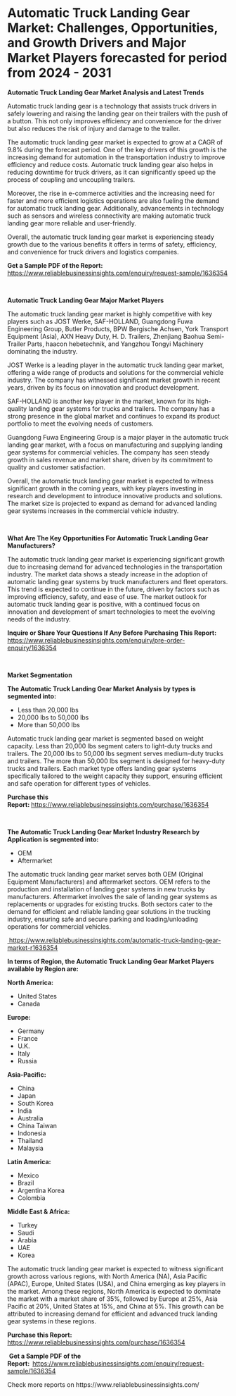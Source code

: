 <p><h1>Automatic Truck Landing Gear Market: Challenges, Opportunities, and Growth Drivers and Major Market Players forecasted for period from 2024 - 2031</h1></p><p><strong>Automatic Truck Landing Gear Market Analysis and Latest Trends</strong></p>
<p><p>Automatic truck landing gear is a technology that assists truck drivers in safely lowering and raising the landing gear on their trailers with the push of a button. This not only improves efficiency and convenience for the driver but also reduces the risk of injury and damage to the trailer.</p><p>The automatic truck landing gear market is expected to grow at a CAGR of 9.8% during the forecast period. One of the key drivers of this growth is the increasing demand for automation in the transportation industry to improve efficiency and reduce costs. Automatic truck landing gear also helps in reducing downtime for truck drivers, as it can significantly speed up the process of coupling and uncoupling trailers.</p><p>Moreover, the rise in e-commerce activities and the increasing need for faster and more efficient logistics operations are also fueling the demand for automatic truck landing gear. Additionally, advancements in technology such as sensors and wireless connectivity are making automatic truck landing gear more reliable and user-friendly.</p><p>Overall, the automatic truck landing gear market is experiencing steady growth due to the various benefits it offers in terms of safety, efficiency, and convenience for truck drivers and logistics companies.</p></p>
<p><strong>Get a Sample PDF of the Report:&nbsp;</strong> <a href="https://www.reliablebusinessinsights.com/enquiry/request-sample/1636354">https://www.reliablebusinessinsights.com/enquiry/request-sample/1636354</a></p>
<p>&nbsp;</p>
<p><strong>Automatic Truck Landing Gear Major Market Players</strong></p>
<p><p>The automatic truck landing gear market is highly competitive with key players such as JOST Werke, SAF-HOLLAND, Guangdong Fuwa Engineering Group, Butler Products, BPW Bergische Achsen, York Transport Equipment (Asia), AXN Heavy Duty, H. D. Trailers, Zhenjiang Baohua Semi-Trailer Parts, haacon hebetechnik, and Yangzhou Tongyi Machinery dominating the industry.</p><p>JOST Werke is a leading player in the automatic truck landing gear market, offering a wide range of products and solutions for the commercial vehicle industry. The company has witnessed significant market growth in recent years, driven by its focus on innovation and product development.</p><p>SAF-HOLLAND is another key player in the market, known for its high-quality landing gear systems for trucks and trailers. The company has a strong presence in the global market and continues to expand its product portfolio to meet the evolving needs of customers.</p><p>Guangdong Fuwa Engineering Group is a major player in the automatic truck landing gear market, with a focus on manufacturing and supplying landing gear systems for commercial vehicles. The company has seen steady growth in sales revenue and market share, driven by its commitment to quality and customer satisfaction.</p><p>Overall, the automatic truck landing gear market is expected to witness significant growth in the coming years, with key players investing in research and development to introduce innovative products and solutions. The market size is projected to expand as demand for advanced landing gear systems increases in the commercial vehicle industry.</p></p>
<p>&nbsp;</p>
<p><strong>What Are The Key Opportunities For Automatic Truck Landing Gear Manufacturers?</strong></p>
<p><p>The automatic truck landing gear market is experiencing significant growth due to increasing demand for advanced technologies in the transportation industry. The market data shows a steady increase in the adoption of automatic landing gear systems by truck manufacturers and fleet operators. This trend is expected to continue in the future, driven by factors such as improving efficiency, safety, and ease of use. The market outlook for automatic truck landing gear is positive, with a continued focus on innovation and development of smart technologies to meet the evolving needs of the industry.</p></p>
<p><strong>Inquire or Share Your Questions If Any Before Purchasing This Report:</strong> <a href="https://www.reliablebusinessinsights.com/enquiry/pre-order-enquiry/1636354">https://www.reliablebusinessinsights.com/enquiry/pre-order-enquiry/1636354</a></p>
<p>&nbsp;</p>
<p><strong>Market Segmentation</strong></p>
<p><strong>The Automatic Truck Landing Gear Market Analysis by types is segmented into:</strong></p>
<p><ul><li>Less than 20,000 lbs</li><li>20,000 lbs to 50,000 lbs</li><li>More than 50,000 lbs</li></ul></p>
<p><p>Automatic truck landing gear market is segmented based on weight capacity. Less than 20,000 lbs segment caters to light-duty trucks and trailers. The 20,000 lbs to 50,000 lbs segment serves medium-duty trucks and trailers. The more than 50,000 lbs segment is designed for heavy-duty trucks and trailers. Each market type offers landing gear systems specifically tailored to the weight capacity they support, ensuring efficient and safe operation for different types of vehicles.</p></p>
<p><strong>Purchase this Report:&nbsp;</strong><a href="https://www.reliablebusinessinsights.com/purchase/1636354">https://www.reliablebusinessinsights.com/purchase/1636354</a></p>
<p>&nbsp;</p>
<p><strong>The Automatic Truck Landing Gear Market Industry Research by Application is segmented into:</strong></p>
<p><ul><li>OEM</li><li>Aftermarket</li></ul></p>
<p><p>The automatic truck landing gear market serves both OEM (Original Equipment Manufacturers) and aftermarket sectors. OEM refers to the production and installation of landing gear systems in new trucks by manufacturers. Aftermarket involves the sale of landing gear systems as replacements or upgrades for existing trucks. Both sectors cater to the demand for efficient and reliable landing gear solutions in the trucking industry, ensuring safe and secure parking and loading/unloading operations for commercial vehicles.</p></p>
<p><a href="https://www.reliablebusinessinsights.com/automatic-truck-landing-gear-market-r1636354">&nbsp;https://www.reliablebusinessinsights.com/automatic-truck-landing-gear-market-r1636354</a></p>
<p><strong>In terms of Region, the Automatic Truck Landing Gear Market Players available by Region are:</strong></p>
<p>
    <p> <strong> North America: </strong>
        <ul>
            <li>United States</li>
            <li>Canada</li>
        </ul>
        </p> 
    <p> <strong> Europe: </strong>
        <ul>
            <li>Germany</li>
            <li>France</li>
            <li>U.K.</li>
            <li>Italy</li>
            <li>Russia</li>
        </ul>
        </p> 
    <p> <strong> Asia-Pacific: </strong>
        <ul>
            <li>China</li>
            <li>Japan</li>
            <li>South Korea</li>
            <li>India</li>
            <li>Australia</li>
            <li>China Taiwan</li>
            <li>Indonesia</li>
            <li>Thailand</li>
            <li>Malaysia</li>
        </ul>
        </p> 
    <p> <strong> Latin America: </strong>
        <ul>
            <li>Mexico</li>
            <li>Brazil</li>
            <li>Argentina Korea</li>
            <li>Colombia</li>
        </ul>
        </p> 
    <p> <strong> Middle East & Africa: </strong>
        <ul>
            <li>Turkey</li>
            <li>Saudi</li>
            <li>Arabia</li>
            <li>UAE</li>
            <li>Korea</li>
        </ul>
    </p>
    </p>
<p><p>The automatic truck landing gear market is expected to witness significant growth across various regions, with North America (NA), Asia Pacific (APAC), Europe, United States (USA), and China emerging as key players in the market. Among these regions, North America is expected to dominate the market with a market share of 35%, followed by Europe at 25%, Asia Pacific at 20%, United States at 15%, and China at 5%. This growth can be attributed to increasing demand for efficient and advanced truck landing gear systems in these regions.</p></p>
<p><strong>Purchase this Report: </strong><a href="https://www.reliablebusinessinsights.com/purchase/1636354">https://www.reliablebusinessinsights.com/purchase/1636354</a></p>
<p>&nbsp;<strong>Get a Sample PDF of the Report:&nbsp;&nbsp;</strong><a href="https://www.reliablebusinessinsights.com/enquiry/request-sample/1636354">https://www.reliablebusinessinsights.com/enquiry/request-sample/1636354</a></p>
<p><strong></strong></p>
<p>Check more reports on https://www.reliablebusinessinsights.com/</p>